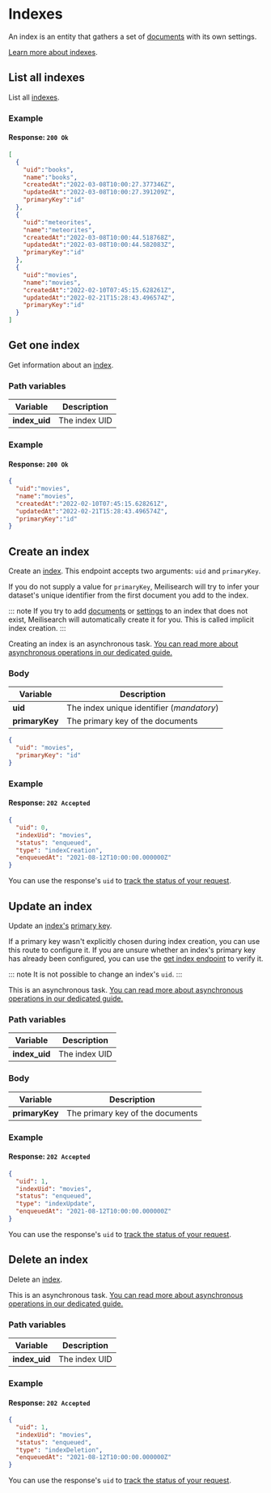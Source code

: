 # Indexes

An index is an entity that gathers a set of [documents](/learn/core_concepts/documents.md) with its own settings.

[Learn more about indexes](/learn/core_concepts/indexes.md).

## List all indexes

<RouteHighlighter method="GET" route="/indexes"/>

List all [indexes](/learn/core_concepts/indexes.md).

### Example

<CodeSamples id='list_all_indexes_1' />

#### Response: `200 Ok`

```json
[
  {
    "uid":"books",
    "name":"books",
    "createdAt":"2022-03-08T10:00:27.377346Z",
    "updatedAt":"2022-03-08T10:00:27.391209Z",
    "primaryKey":"id"
  },
  {
    "uid":"meteorites",
    "name":"meteorites",
    "createdAt":"2022-03-08T10:00:44.518768Z",
    "updatedAt":"2022-03-08T10:00:44.582083Z",
    "primaryKey":"id"
  },
  {
    "uid":"movies",
    "name":"movies",
    "createdAt":"2022-02-10T07:45:15.628261Z",
    "updatedAt":"2022-02-21T15:28:43.496574Z",
    "primaryKey":"id"
  }
]  
```

## Get one index

<RouteHighlighter method="GET" route="/indexes/{index_uid}"/>

Get information about an [index](/learn/core_concepts/indexes.md).

### Path variables

| Variable      | Description   |
| ------------- | ------------- |
| **index_uid** | The index UID |

### Example

<CodeSamples id='get_one_index_1' />

#### Response: `200 Ok`

```json
{
  "uid":"movies",
  "name":"movies",
  "createdAt":"2022-02-10T07:45:15.628261Z",
  "updatedAt":"2022-02-21T15:28:43.496574Z",
  "primaryKey":"id"
}
```

## Create an index

<RouteHighlighter method="POST" route="/indexes"/>

Create an [index](/learn/core_concepts/indexes.md). This endpoint accepts two arguments: `uid` and `primaryKey`.

If you do not supply a value for `primaryKey`, Meilisearch will try to infer your dataset's unique identifier from the first document you add to the index.

::: note
If you try to add [documents](/reference/api/documents.md) or [settings](/reference/api/settings.md) to an index that does not exist, Meilisearch will automatically create it for you. This is called implicit index creation.
:::

Creating an index is an asynchronous task. [You can read more about asynchronous operations in our dedicated guide.](/learn/advanced/asynchronous_operations.md)

### Body

| Variable       | Description                                                |
| -------------- | ---------------------------------------------------------- |
| **uid**  | The index unique identifier (_mandatory_)                  |
| **primaryKey** | The primary key of the documents |

```json
{
  "uid": "movies",
  "primaryKey": "id"
}
```

### Example

<CodeSamples id='create_an_index_1' />

#### Response: `202 Accepted`

```json
{
  "uid": 0,
  "indexUid": "movies",
  "status": "enqueued",
  "type": "indexCreation",
  "enqueuedAt": "2021-08-12T10:00:00.000000Z"
}
```

You can use the response's `uid` to [track the status of your request](/reference/api/tasks.md#get-task).

## Update an index

<RouteHighlighter method="PUT" route="/indexes/{index_uid}"/>

Update an [index's](/learn/core_concepts/indexes.md) [primary key](/learn/core_concepts/documents.md#primary-key).

If a primary key wasn't explicitly chosen during index creation, you can use this route to configure it. If you are unsure whether an index's primary key has already been configured, you can use the [get index endpoint](/reference/api/indexes.md#get-one-index) to verify it.

::: note
It is not possible to change an index's `uid`.
:::

This is an asynchronous task. [You can read more about asynchronous operations in our dedicated guide.](/learn/advanced/asynchronous_operations.md)

### Path variables

| Variable      | Description   |
| ------------- | ------------- |
| **index_uid** | The index UID |

### Body

| Variable       | Description                                                |
| -------------- | ---------------------------------------------------------- |
| **primaryKey** | The primary key of the documents |

### Example

<CodeSamples id='update_an_index_1' />

#### Response: `202 Accepted`

```json
{
  "uid": 1,
  "indexUid": "movies",
  "status": "enqueued",
  "type": "indexUpdate",
  "enqueuedAt": "2021-08-12T10:00:00.000000Z"
}
```

You can use the response's `uid` to [track the status of your request](/reference/api/tasks.md#get-task).

## Delete an index

<RouteHighlighter method="DELETE" route="/indexes/{index_uid}"/>

Delete an [index](/learn/core_concepts/indexes.md).

This is an asynchronous task. [You can read more about asynchronous operations in our dedicated guide.](/learn/advanced/asynchronous_operations.md)

### Path variables

| Variable      | Description   |
| ------------- | ------------- |
| **index_uid** | The index UID |

### Example

<CodeSamples id='delete_an_index_1' />

#### Response: `202 Accepted`

```json
{
  "uid": 1,
  "indexUid": "movies",
  "status": "enqueued",
  "type": "indexDeletion",
  "enqueuedAt": "2021-08-12T10:00:00.000000Z"
}
```

You can use the response's `uid` to [track the status of your request](/reference/api/tasks.md#get-task).

